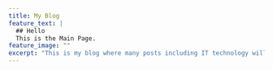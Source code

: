 ```yaml
---
title: My Blog
feature_text: |
  ## Hello
  This is the Main Page.
feature_image: ""
excerpt: "This is my blog where many posts including IT technology will be uploaded."
---
```

